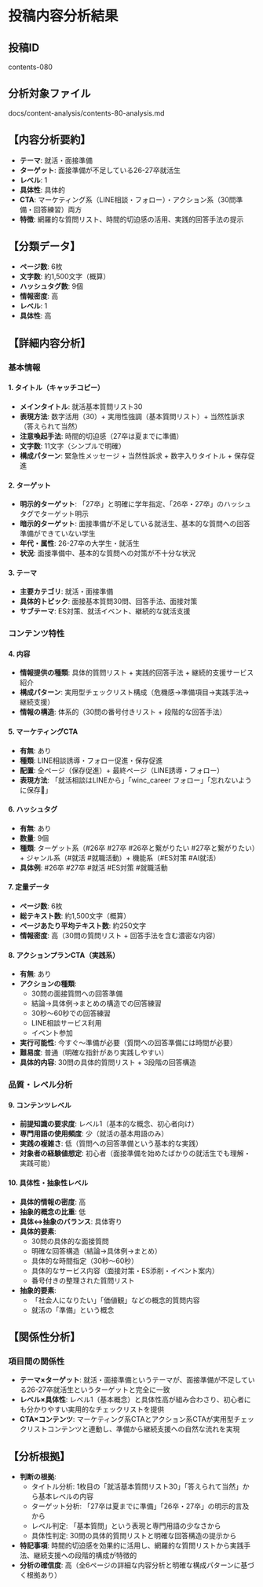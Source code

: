 # 投稿内容分析結果

## 投稿ID
contents-080

## 分析対象ファイル
docs/content-analysis/contents-80-analysis.md

## 【内容分析要約】
- **テーマ**: 就活・面接準備
- **ターゲット**: 面接準備が不足している26-27卒就活生
- **レベル**: 1
- **具体性**: 具体的
- **CTA**: マーケティング系（LINE相談・フォロー）・アクション系（30問準備・回答練習）両方
- **特徴**: 網羅的な質問リスト、時間的切迫感の活用、実践的回答手法の提示

## 【分類データ】
- **ページ数**: 6枚
- **文字数**: 約1,500文字（概算）
- **ハッシュタグ数**: 9個
- **情報密度**: 高
- **レベル**: 1
- **具体性**: 高

## 【詳細内容分析】

### 基本情報
#### 1. タイトル（キャッチコピー）
- **メインタイトル**: 就活基本質問リスト30
- **表現方法**: 数字活用（30）+ 実用性強調（基本質問リスト）+ 当然性訴求（答えられて当然）
- **注意喚起手法**: 時間的切迫感（27卒は夏までに準備）
- **文字数**: 11文字（シンプルで明確）
- **構成パターン**: 緊急性メッセージ + 当然性訴求 + 数字入りタイトル + 保存促進

#### 2. ターゲット
- **明示的ターゲット**: 「27卒」と明確に学年指定、「26卒・27卒」のハッシュタグでターゲット明示
- **暗示的ターゲット**: 面接準備が不足している就活生、基本的な質問への回答準備ができていない学生
- **年代・属性**: 26-27卒の大学生・就活生
- **状況**: 面接準備中、基本的な質問への対策が不十分な状況

#### 3. テーマ
- **主要カテゴリ**: 就活・面接準備
- **具体的トピック**: 面接基本質問30問、回答手法、面接対策
- **サブテーマ**: ES対策、就活イベント、継続的な就活支援

### コンテンツ特性
#### 4. 内容
- **情報提供の種類**: 具体的質問リスト + 実践的回答手法 + 継続的支援サービス紹介
- **構成パターン**: 実用型チェックリスト構成（危機感→準備項目→実践手法→継続支援）
- **情報の構造**: 体系的（30問の番号付きリスト + 段階的な回答手法）

#### 5. マーケティングCTA
- **有無**: あり
- **種類**: LINE相談誘導・フォロー促進・保存促進
- **配置**: 全ページ（保存促進）+ 最終ページ（LINE誘導・フォロー）
- **表現方法**: 「就活相談はLINEから」「winc_career フォロー」「忘れないように保存📌」

#### 6. ハッシュタグ
- **有無**: あり
- **数量**: 9個
- **種類**: ターゲット系（#26卒 #27卒 #26卒と繋がりたい #27卒と繋がりたい）+ ジャンル系（#就活 #就職活動）+ 機能系（#ES対策 #AI就活）
- **具体例**: #26卒 #27卒 #就活 #ES対策 #就職活動

#### 7. 定量データ
- **ページ数**: 6枚
- **総テキスト数**: 約1,500文字（概算）
- **ページあたり平均テキスト数**: 約250文字
- **情報密度**: 高（30問の質問リスト + 回答手法を含む濃密な内容）

#### 8. アクションプランCTA（実践系）
- **有無**: あり
- **アクションの種類**: 
  - 30問の面接質問への回答準備
  - 結論→具体例→まとめの構造での回答練習
  - 30秒〜60秒での回答練習
  - LINE相談サービス利用
  - イベント参加
- **実行可能性**: 今すぐ〜準備が必要（質問への回答準備には時間が必要）
- **難易度**: 普通（明確な指針があり実践しやすい）
- **具体的内容**: 30問の具体的質問リスト + 3段階の回答構造

### 品質・レベル分析
#### 9. コンテンツレベル
- **前提知識の要求度**: レベル1（基本的な概念、初心者向け）
- **専門用語の使用頻度**: 少（就活の基本用語のみ）
- **実践の複雑さ**: 低（質問への回答準備という基本的な実践）
- **対象者の経験値想定**: 初心者（面接準備を始めたばかりの就活生でも理解・実践可能）

#### 10. 具体性・抽象性レベル
- **具体的情報の密度**: 高
- **抽象的概念の比重**: 低
- **具体↔抽象のバランス**: 具体寄り
- **具体的要素**: 
  - 30問の具体的な面接質問
  - 明確な回答構造（結論→具体例→まとめ）
  - 具体的な時間指定（30秒〜60秒）
  - 具体的なサービス内容（面接対策・ES添削・イベント案内）
  - 番号付きの整理された質問リスト
- **抽象的要素**: 
  - 「社会人になりたい」「価値観」などの概念的質問内容
  - 就活の「準備」という概念

## 【関係性分析】
### 項目間の関係性
- **テーマ×ターゲット**: 就活・面接準備というテーマが、面接準備が不足している26-27卒就活生というターゲットと完全に一致
- **レベル×具体性**: レベル1（基本概念）と具体性高が組み合わさり、初心者にも分かりやすい実用的なチェックリストを提供
- **CTA×コンテンツ**: マーケティング系CTAとアクション系CTAが実用型チェックリストコンテンツと連動し、準備から継続支援への自然な流れを実現

## 【分析根拠】
- **判断の根拠**: 
  - タイトル分析: 1枚目の「就活基本質問リスト30」「答えられて当然」から基本レベルの内容
  - ターゲット分析: 「27卒は夏までに準備」「26卒・27卒」の明示的言及から
  - レベル判定: 「基本質問」という表現と専門用語の少なさから
  - 具体性判定: 30問の具体的質問リストと明確な回答構造の提示から
- **特記事項**: 時間的切迫感を効果的に活用し、網羅的な質問リストから実践手法、継続支援への段階的構成が特徴的
- **分析の確信度**: 高（全6ページの詳細な内容分析と明確な構成パターンに基づく根拠あり）